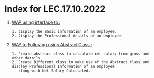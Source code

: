 # Index for LEC.17.10.2022
1. [WAP using interface to :](./interface/)
   ```
   1. Display the Basic information of an employee.
   2. Display the Professional details of an employee.
   ```
2. [WAP to Following using Abstract Class :](./abstract/)
   ```
   1. Create abstract class to calculate net salary from gross and other details.
   2. Create Different class to make use of the Abstract class and display Professional Information of an employee
      along with Net Salary Calculated.
   ```